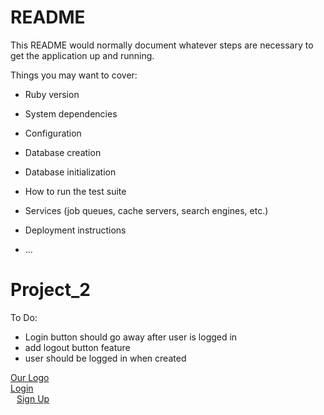 # README

This README would normally document whatever steps are necessary to get the
application up and running.

Things you may want to cover:

* Ruby version

* System dependencies

* Configuration

* Database creation

* Database initialization

* How to run the test suite

* Services (job queues, cache servers, search engines, etc.)

* Deployment instructions

* ...
# Project_2


To Do:
- Login button should go away after user is logged in
- add logout button feature
- user should be logged in when created


<nav class="navbar navbar-light bg-light">
  <a class="navbar-brand" href="/">Our Logo</a>
  <form class="form-inline">
    <a class="btn btn-outline-primary" href="/login" role="button">
    Login
    </a>
    <div style="padding-left: 10px;">
      <a class="btn btn-outline-success" href="/users/new" role="button">
      Sign Up
      </a>
    </div>
  </form>
</nav>